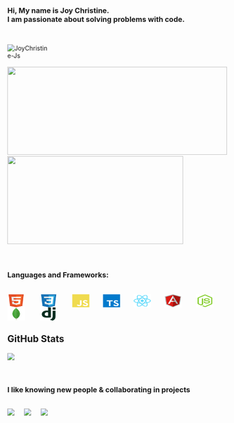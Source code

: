 
 ### Hi, My name is Joy Christine.  <br>I am passionate about solving problems with code.
 
<!--   <img src="https://media.giphy.com/media/tiog1GnPFVYjK3oBnz/giphy.gif" width="50rem" >-->
  <b>  </b> <br>
<div style="display:inline-flex;flex-wrap:wrap">

  <img align="center" alt="JoyChristine-Js" height="80%" width="80%" src="https://media.giphy.com/media/L1R1tvI9svkIWwpVYr/giphy.gif">
  
  
</div>
  

  
<br>
<br>
<div>
  <img height="200rem" width="500rem" src="https://github-readme-stats.vercel.app/api?username=JoyChristine&show_icons=true&theme=tokyonight&include_all_commits=true&count_private=true"/> 
  <img height="200rem" width="400rem"  src="https://github-readme-stats.vercel.app/api/top-langs/?username=JoyChristine&layout=compact&langs_count=7&theme=tokyonight"/>
</div>
<br>
<br> 

### Languages and Frameworks:

 <div style="display: inline_block"><br>
    <img align="center" alt="JoyChristine-HTML" height="30" width="40" style="margin-right: 2%;"src="https://raw.githubusercontent.com/devicons/devicon/master/icons/html5/html5-original.svg"> &nbsp;&nbsp;&nbsp;&nbsp;
    <img align="center" alt="JoyChristine-CSS" height="30" width="40" style="margin-right: 2%;"src="https://raw.githubusercontent.com/devicons/devicon/master/icons/css3/css3-original.svg"> &nbsp;&nbsp;&nbsp;&nbsp;
<!--     <img align="center" alt="JoyChristine-Sass" height="30" width="40" style="margin-right: 2%;"src="https://raw.githubusercontent.com/devicons/devicon/master/icons/sass/sass-original.svg"> &nbsp;&nbsp;&nbsp;&nbsp; -->
    <img align="center" alt="JoyChristine-Js" height="30" width="40" style="margin-right: 2%;" src="https://raw.githubusercontent.com/devicons/devicon/master/icons/javascript/javascript-plain.svg">&nbsp;&nbsp;&nbsp;&nbsp;
    <img align="center" alt="JoyChristine-Ts" height="30" width="40" style="margin-right: 2%;" src="https://raw.githubusercontent.com/devicons/devicon/master/icons/typescript/typescript-plain.svg">&nbsp;&nbsp;&nbsp;&nbsp;
    <img align="center" alt="JoyChristine-React" height="30" width="40" style="margin-right: 2%;"src="https://raw.githubusercontent.com/devicons/devicon/master/icons/react/react-original.svg">&nbsp;&nbsp;&nbsp;&nbsp;
    <img align="center" alt="JoyChristine-Angular" height="30" width="40" style="margin-right: 2%;"src="https://raw.githubusercontent.com/devicons/devicon/master/icons/angularjs/angularjs-original.svg"> &nbsp;&nbsp;&nbsp;&nbsp;
 <img align="center" alt="JoyChristine-Node" height="30" width="40" style="margin-right: 2%;"src="https://raw.githubusercontent.com/devicons/devicon/master/icons/nodejs/nodejs-original.svg"> &nbsp;&nbsp;&nbsp;
    <img align="center" alt="JoyChristine-MongoDB" height="30" width="40" style="margin-right: 2%;"src="https://raw.githubusercontent.com/devicons/devicon/master/icons/mongodb/mongodb-original.svg"> &nbsp;&nbsp;&nbsp;&nbsp;
 <img align="center" alt="JoyChristine-MongoDB" height="30" width="40" style="margin-right: 2%;"src="https://raw.githubusercontent.com/devicons/devicon/master/icons/django/django-plain.svg"> &nbsp;&nbsp;&nbsp;&nbsp;

 
 
<h2>GitHub Stats</h2>
<a align="center"href="https://readme-stats-cfgj2cxdy.vercel.app/api?username=JoyChristine&count_private=true&show_icons=true&theme=cobalt">
  <img align="center" src = "https://github-readme-streak-stats.herokuapp.com/?user=JoyChristine&">
</a><br>

<!-- ### Tools :

 <div style="display: inline_block">
    <img align="center" alt="JoyChristine-figma" height="25" width="40" style="margin-right: 2%;"src="https://raw.githubusercontent.com/devicons/devicon/master/icons/figma/figma-original.svg"> &nbsp;&nbsp;&nbsp;&nbsp;&nbsp; -->

<!--     <img align="center" alt="JoyChristine-canva" height="30" width="40" style="margin-right: 2%;" src="https://raw.githubusercontent.com/devicons/devicon/master/icons/canva/canva-original.svg"> &nbsp;&nbsp;&nbsp;&nbsp;&nbsp;
    <img align="center" alt="JoyChristine-git" height="30" width="40" style="margin-right: 2%;" src="https://raw.githubusercontent.com/devicons/devicon/master/icons/git/git-original.svg"> -->

 
<br>
<br>

### I like knowing new people & collaborating in projects 
<!--  <img src="https://media.giphy.com/media/gH94kBTHmFum6aMYzu/giphy.gif" width="0rem" > -->

<br>
<div> 
 <a href="mailto:joychristin2@gmail.com" target="_blank" style="margin-right: 2%;"><img src="https://img.shields.io/badge/Gmail-D14836?style=for-the-badge&logo=gmail&logoColor=white" target="_blank"></a> &nbsp;
 <a href="https://www.linkedin.com/in/joy-christine-nduta-kimani-0043a1136/" target="_blank" style="margin-right: 2%;"><img src="https://img.shields.io/badge/-LinkedIn-%230077B5?style=for-the-badge&logo=linkedin&logoColor=white" target="_blank"></a> &nbsp;
 <a href="https://twitter.com/kim__joy" target="_blank" style="margin-right: 2%;">
   <img src="https://img.shields.io/badge/@kim__joy-%231DA1F2.svg?style=for-the-badge&logo=Twitter&logoColor=white" target="_blank"></a> &nbsp;
 

</div>  
